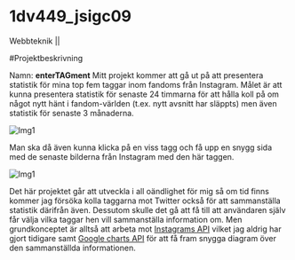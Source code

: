 # 1dv449_jsigc09
Webbteknik ||

#Projektbeskrivning

Namn: **enterTAGment**
Mitt projekt kommer att gå ut på att presentera statistik för mina top fem taggar inom fandoms från Instagram. Målet är att kunna presentera statistik för senaste 24 timmarna för att hålla koll på om något
nytt hänt i fandom-världen (t.ex. nytt avsnitt har släppts) men även statistik för senaste 3 månaderna.

![Img1](/example-img/PROJEKTIDE.jpg)

Man ska då även kunna klicka på en viss tagg och få upp en snygg sida med de senaste bilderna från Instagram med den här taggen.

![Img1](/example-img/PROJEKTIDE1.jpg)

Det här projektet går att utveckla i all oändlighet för mig så om tid finns kommer jag försöka kolla taggarna mot Twitter också för att sammanställa statistik därifrån även. Dessutom skulle det gå att få till att användaren själv
får välja vilka taggar hen vill sammanställa information om.
Men grundkonceptet är alltså att arbeta mot [Instagrams API](https://www.instagram.com/developer/) vilket jag aldrig har gjort tidigare samt [Google charts API](https://developers.google.com/chart/) för att få fram snygga diagram
 över den sammanställda informationen.